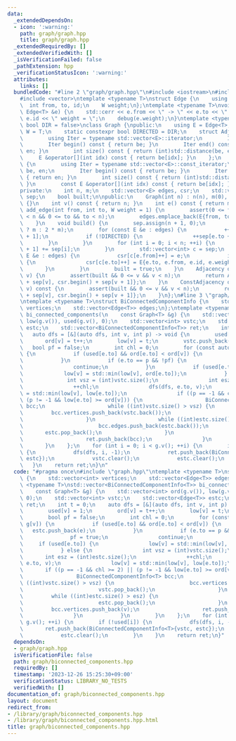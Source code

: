 ```yaml
---
data:
  _extendedDependsOn:
  - icon: ':warning:'
    path: graph/graph.hpp
    title: graph/graph.hpp
  _extendedRequiredBy: []
  _extendedVerifiedWith: []
  _isVerificationFailed: false
  _pathExtension: hpp
  _verificationStatusIcon: ':warning:'
  attributes:
    links: []
  bundledCode: "#line 2 \"graph/graph.hpp\"\n#include <iostream>\n#include <cassert>\n\
    #include <vector>\ntemplate <typename T>\nstruct Edge {\n    using W = T;\n  \
    \  int from, to, id;\n    W weight;\n};\ntemplate <typename T>\nvoid debug(const\
    \ Edge<T> &e) {\n    std::cerr << e.from << \" -> \" << e.to << \" id = \" <<\
    \ e.id << \" weight = \";\n    debug(e.weight);\n}\ntemplate <typename T = int,\
    \ bool DIR = false>\nclass Graph {\npublic:\n    using E = Edge<T>;\n    using\
    \ W = T;\n    static constexpr bool DIRECTED = DIR;\n    struct Adjacency {\n\
    \        using Iter = typename std::vector<E>::iterator;\n        Iter be, en;\n\
    \        Iter begin() const { return be; }\n        Iter end() const { return\
    \ en; }\n        int size() const { return (int)std::distance(be, en); }\n   \
    \     E &operator[](int idx) const { return be[idx]; }\n    };\n    struct ConstAdjacency\
    \ {\n        using Iter = typename std::vector<E>::const_iterator;\n        Iter\
    \ be, en;\n        Iter begin() const { return be; }\n        Iter end() const\
    \ { return en; }\n        int size() const { return (int)std::distance(be, en);\
    \ }\n        const E &operator[](int idx) const { return be[idx]; }\n    };\n\n\
    private:\n    int n, m;\n    std::vector<E> edges, csr;\n    std::vector<int>\
    \ sep;\n    bool built;\n\npublic:\n    Graph(int n) : n(n), m(0), built(false)\
    \ {}\n    int v() const { return n; }\n    int e() const { return m; }\n    void\
    \ add_edge(int from, int to, W weight = 1) {\n        assert(0 <= from && from\
    \ < n && 0 <= to && to < n);\n        edges.emplace_back(E{from, to, m++, weight});\n\
    \    }\n    void build() {\n        sep.assign(n + 1, 0);\n        csr.resize(DIRECTED\
    \ ? m : 2 * m);\n        for (const E &e : edges) {\n            ++sep[e.from\
    \ + 1];\n            if (!DIRECTED) {\n                ++sep[e.to + 1];\n    \
    \        }\n        }\n        for (int i = 0; i < n; ++i) {\n            sep[i\
    \ + 1] += sep[i];\n        }\n        std::vector<int> c = sep;\n        for (const\
    \ E &e : edges) {\n            csr[c[e.from]++] = e;\n            if (!DIRECTED)\
    \ {\n                csr[c[e.to]++] = E{e.to, e.from, e.id, e.weight};\n     \
    \       }\n        }\n        built = true;\n    }\n    Adjacency operator[](int\
    \ v) {\n        assert(built && 0 <= v && v < n);\n        return Adjacency{csr.begin()\
    \ + sep[v], csr.begin() + sep[v + 1]};\n    }\n    ConstAdjacency operator[](int\
    \ v) const {\n        assert(built && 0 <= v && v < n);\n        return ConstAdjacency{csr.begin()\
    \ + sep[v], csr.begin() + sep[v + 1]};\n    }\n};\n#line 3 \"graph/biconnected_components.hpp\"\
    \ntemplate <typename T>\nstruct BiConnectedComponentInfo {\n    std::vector<int>\
    \ vertices;\n    std::vector<Edge<T>> edges;\n};\ntemplate <typename T>\nstd::vector<BiConnectedComponentInfo<T>>\
    \ bi_connected_components(\n    const Graph<T> &g) {\n    std::vector<int> ord(g.v()),\
    \ low(g.v()), used(g.v(), 0);\n    std::vector<int> vstc;\n    std::vector<Edge<T>>\
    \ estc;\n    std::vector<BiConnectedComponentInfo<T>> ret;\n    int t = 0;\n \
    \   auto dfs = [&](auto dfs, int v, int p) -> void {\n        used[v] = 1;\n \
    \       ord[v] = t++;\n        low[v] = t;\n        vstc.push_back(v);\n     \
    \   bool pf = false;\n        int chl = 0;\n        for (const auto &e : g[v])\
    \ {\n            if (used[e.to] && ord[e.to] < ord[v]) {\n                estc.push_back(e);\n\
    \            }\n            if (e.to == p && !pf) {\n                pf = true;\n\
    \                continue;\n            }\n            if (used[e.to]) {\n   \
    \             low[v] = std::min(low[v], ord[e.to]);\n            } else {\n  \
    \              int vsz = (int)vstc.size();\n                int esz = (int)estc.size();\n\
    \                ++chl;\n                dfs(dfs, e.to, v);\n                low[v]\
    \ = std::min(low[v], low[e.to]);\n                if ((p == -1 && chl >= 2) ||\
    \ (p != -1 && low[e.to] >= ord[v])) {\n                    BiConnectedComponentInfo<T>\
    \ bcc;\n                    while ((int)vstc.size() > vsz) {\n               \
    \         bcc.vertices.push_back(vstc.back());\n                        vstc.pop_back();\n\
    \                    }\n                    while ((int)estc.size() > esz) {\n\
    \                        bcc.edges.push_back(estc.back());\n                 \
    \       estc.pop_back();\n                    }\n                    bcc.vertices.push_back(v);\n\
    \                    ret.push_back(bcc);\n                }\n            }\n \
    \       }\n    };\n    for (int i = 0; i < g.v(); ++i) {\n        if (!used[i])\
    \ {\n            dfs(dfs, i, -1);\n            ret.push_back(BiConnectedComponentInfo<T>{vstc,\
    \ estc});\n            vstc.clear();\n            estc.clear();\n        }\n \
    \   }\n    return ret;\n}\n"
  code: "#pragma once\n#include \"graph.hpp\"\ntemplate <typename T>\nstruct BiConnectedComponentInfo\
    \ {\n    std::vector<int> vertices;\n    std::vector<Edge<T>> edges;\n};\ntemplate\
    \ <typename T>\nstd::vector<BiConnectedComponentInfo<T>> bi_connected_components(\n\
    \    const Graph<T> &g) {\n    std::vector<int> ord(g.v()), low(g.v()), used(g.v(),\
    \ 0);\n    std::vector<int> vstc;\n    std::vector<Edge<T>> estc;\n    std::vector<BiConnectedComponentInfo<T>>\
    \ ret;\n    int t = 0;\n    auto dfs = [&](auto dfs, int v, int p) -> void {\n\
    \        used[v] = 1;\n        ord[v] = t++;\n        low[v] = t;\n        vstc.push_back(v);\n\
    \        bool pf = false;\n        int chl = 0;\n        for (const auto &e :\
    \ g[v]) {\n            if (used[e.to] && ord[e.to] < ord[v]) {\n             \
    \   estc.push_back(e);\n            }\n            if (e.to == p && !pf) {\n \
    \               pf = true;\n                continue;\n            }\n       \
    \     if (used[e.to]) {\n                low[v] = std::min(low[v], ord[e.to]);\n\
    \            } else {\n                int vsz = (int)vstc.size();\n         \
    \       int esz = (int)estc.size();\n                ++chl;\n                dfs(dfs,\
    \ e.to, v);\n                low[v] = std::min(low[v], low[e.to]);\n         \
    \       if ((p == -1 && chl >= 2) || (p != -1 && low[e.to] >= ord[v])) {\n   \
    \                 BiConnectedComponentInfo<T> bcc;\n                    while\
    \ ((int)vstc.size() > vsz) {\n                        bcc.vertices.push_back(vstc.back());\n\
    \                        vstc.pop_back();\n                    }\n           \
    \         while ((int)estc.size() > esz) {\n                        bcc.edges.push_back(estc.back());\n\
    \                        estc.pop_back();\n                    }\n           \
    \         bcc.vertices.push_back(v);\n                    ret.push_back(bcc);\n\
    \                }\n            }\n        }\n    };\n    for (int i = 0; i <\
    \ g.v(); ++i) {\n        if (!used[i]) {\n            dfs(dfs, i, -1);\n     \
    \       ret.push_back(BiConnectedComponentInfo<T>{vstc, estc});\n            vstc.clear();\n\
    \            estc.clear();\n        }\n    }\n    return ret;\n}"
  dependsOn:
  - graph/graph.hpp
  isVerificationFile: false
  path: graph/biconnected_components.hpp
  requiredBy: []
  timestamp: '2023-12-26 15:25:30+09:00'
  verificationStatus: LIBRARY_NO_TESTS
  verifiedWith: []
documentation_of: graph/biconnected_components.hpp
layout: document
redirect_from:
- /library/graph/biconnected_components.hpp
- /library/graph/biconnected_components.hpp.html
title: graph/biconnected_components.hpp
---
```

